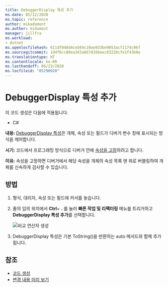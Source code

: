 ```yaml
---
title: DebuggerDisplay 특성 추가
ms.date: 05/12/2020
ms.topic: reference
author: mikadumont
ms.author: midumont
manager: jillfra
ms.workload:
- dotnet
ms.openlocfilehash: 611df048d4ce569c10ae933be9053acf1174c06f
ms.sourcegitcommit: 1d4f6cc80ea343a667d16beec03220cfe1f43b8e
ms.translationtype: HT
ms.contentlocale: ko-KR
ms.lasthandoff: 06/23/2020
ms.locfileid: "85290920"
---
```

# <a name="add-debuggerdisplay-attribute"></a>DebuggerDisplay 특성 추가

이 코드 생성은 다음에 적용됩니다.

- C#

**내용:** [DebuggerDisplay 특성](https://docs.microsoft.com/visualstudio/debugger/using-the-debuggerdisplay-attribute)은 개체, 속성 또는 필드가 디버거 변수 창에 표시되는 방식을 제어합니다.

**시기:** 코드에서 프로그래밍 방식으로 디버거 안에 [속성을 고정](https://docs.microsoft.com/visualstudio/debugger/view-data-values-in-data-tips-in-the-code-editor#pin-properties-in-datatips)하려고 합니다.

**이유:** 속성을 고정하면 디버거에서 해당 속성을 개체의 속성 목록 맨 위로 버블링하여 개체를 신속하게 검사할 수 있습니다. 

## <a name="how-to"></a>방법

1. 형식, 대리자, 속성 또는 필드에 커서를 놓습니다. 

2. 줄의 임의 위치에서 **Ctrl**+ **.** 를 눌러 **빠른 작업 및 리팩터링** 메뉴를 트리거하고 **DebuggerDisplay 특성 추가**를 선택합니다.

    ![비교 연산자 생성](media/add-debugger-display-attribute.png)

3. DebuggerDisplay 특성은 기본 ToString()을 반환하는 auto 메서드와 함께 추가됩니다. 

## <a name="see-also"></a>참조

- [코드 생성](../code-generation-in-visual-studio.md)
- [변경 내용 미리 보기](../../ide/preview-changes.md)
